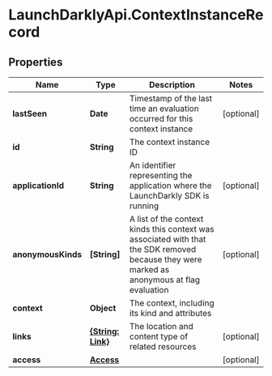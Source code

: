 # LaunchDarklyApi.ContextInstanceRecord

## Properties

Name | Type | Description | Notes
------------ | ------------- | ------------- | -------------
**lastSeen** | **Date** | Timestamp of the last time an evaluation occurred for this context instance | [optional] 
**id** | **String** | The context instance ID | 
**applicationId** | **String** | An identifier representing the application where the LaunchDarkly SDK is running | [optional] 
**anonymousKinds** | **[String]** | A list of the context kinds this context was associated with that the SDK removed because they were marked as anonymous at flag evaluation | [optional] 
**context** | **Object** | The context, including its kind and attributes | 
**links** | [**{String: Link}**](Link.md) | The location and content type of related resources | [optional] 
**access** | [**Access**](Access.md) |  | [optional] 


